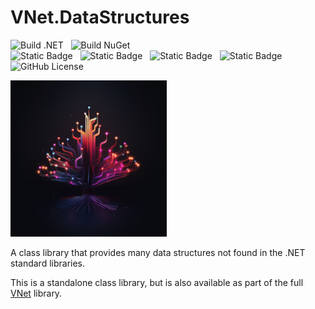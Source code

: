 # VNet.DataStructures

![Build .NET](https://github.com/PrimeEagle/VNet.System/actions/workflows/build-dotnet.yml/badge.svg)&nbsp;&nbsp;&nbsp;![Build NuGet](https://github.com/PrimeEagle/VNet.System/actions/workflows/create-nuget.yml/badge.svg)<br>
![Static Badge](https://img.shields.io/badge/Latest_Build-v1.0.1.12-lightblue)&nbsp;&nbsp;&nbsp;![Static Badge](https://img.shields.io/badge/Latest_Release-v1.0.1-blue)&nbsp;&nbsp;&nbsp;![Static Badge](https://img.shields.io/badge/NuGet_Package-v1.0.0-blue)&nbsp;&nbsp;&nbsp;![Static Badge](https://img.shields.io/badge/.NET-8.0.100-darkblue)<br>
![GitHub License](https://img.shields.io/github/license/PrimeEagle/VNet.DataStructures)

<img src="https://github.com/PrimeEagle/VNet.DataStructures/blob/main/.img/logo.png?raw=true" width="250" />

A class library that provides many data structures not found in the .NET standard libraries.

This is a standalone class library, but is also available as part of the full [VNet](https://github.com/PrimeEagle/VNet) library.

